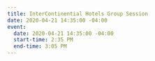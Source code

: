 ```yaml
---
title: InterContinential Hotels Group Session
date: 2020-04-21 14:35:00 -04:00
event:
  date: 2020-04-21 14:35:00 -04:00
  start-time: 2:35 PM
  end-time: 3:05 PM
---
```


